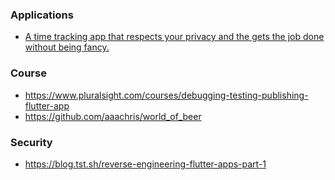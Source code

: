 ### Applications

- [A time tracking app that respects your privacy and the gets the job done without being fancy.](https://github.com/hamaluik/timecop)

### Course

- https://www.pluralsight.com/courses/debugging-testing-publishing-flutter-app
- https://github.com/aaachris/world_of_beer

### Security

- https://blog.tst.sh/reverse-engineering-flutter-apps-part-1
